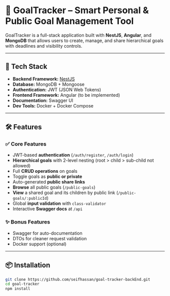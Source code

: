 # 🎯 GoalTracker – Smart Personal & Public Goal Management Tool

GoalTracker is a full-stack application built with **NestJS**, **Angular**, and **MongoDB** that allows users to create, manage, and share hierarchical goals with deadlines and visibility controls.

---

## 🚀 Tech Stack

- **Backend Framework:** [NestJS](https://nestjs.com/)
- **Database:** MongoDB + Mongoose
- **Authentication:** JWT (JSON Web Tokens)
- **Frontend Framework:** Angular (to be implemented)
- **Documentation:** Swagger UI
- **Dev Tools:** Docker + Docker Compose

---

## 🛠 Features

### ✅ Core Features

- JWT-based **authentication** (`/auth/register`, `/auth/login`)
- **Hierarchical goals** with 2-level nesting (root > child > sub-child not allowed)
- Full **CRUD operations** on goals
- Toggle goals as **public or private**
- Auto-generated **public share links**
- **Browse** all public goals (`/public-goals`)
- **View** a shared goal and its children by public link (`/public-goals/:publicId`)
- Global **input validation** with `class-validator`
- Interactive **Swagger docs** at `/api`

### ✨ Bonus Features

- Swagger for auto-documentation
- DTOs for cleaner request validation
- Docker support (optional)

---

## 📦 Installation

```bash
git clone https://github.com/seifhassan/goal-tracker-backEnd.git
cd goal-tracker
npm install
